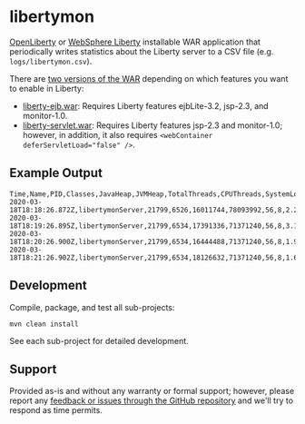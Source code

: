 # libertymon

[OpenLiberty](https://openliberty.io/) or [WebSphere Liberty](https://www.ibm.com/products/cloud-pak-for-applications/liberty) installable WAR application that periodically writes statistics about the Liberty server to a CSV file (e.g. `logs/libertymon.csv`).

There are [two versions of the WAR](https://github.com/IBM/libertymon/releases/latest) depending on which features you want to enable in Liberty:

* [liberty-ejb.war](https://github.com/IBM/libertymon/tree/master/libertymon-ejb): Requires Liberty features ejbLite-3.2, jsp-2.3, and monitor-1.0.
* [liberty-servlet.war](https://github.com/IBM/libertymon/tree/master/libertymon-servlet): Requires Liberty features jsp-2.3 and monitor-1.0; however, in addition, it also requires `<webContainer deferServletLoad="false" />`.

## Example Output

```
Time,Name,PID,Classes,JavaHeap,JVMHeap,TotalThreads,CPUThreads,SystemLoadAverage1Min,ProcessCPUCumulative,ProcessCPUDiff,ProcessCPU%,GCsCumulative,GCsDiff,GCTimeCumulative,GCTimeDiff,LibertyThreadsActive
2020-03-18T18:18:26.872Z,libertymonServer,21799,6526,16011744,78093992,56,8,2.201171875,0.49799080664294193,0,0.0,669,0,815,0,1
2020-03-18T18:19:26.895Z,libertymonServer,21799,6534,17391336,71371240,56,8,3.13818359375,0.22420833333333334,0,0,675,6,821,6,0
2020-03-18T18:20:26.900Z,libertymonServer,21799,6534,16444488,71371240,56,8,1.947265625,0.21169274300932092,0,0,679,4,825,4,0
2020-03-18T18:21:26.902Z,libertymonServer,21799,6534,18126632,71371240,56,8,1.65380859375,0.2245086608927382,0.012815917883417266,0.0,682,3,828,3,0
```

## Development

Compile, package, and test all sub-projects:

`mvn clean install`

See each sub-project for detailed development.

## Support

Provided as-is and without any warranty or formal support; however, please report any [feedback or issues through the GitHub repository](issues/new) and we'll try to respond as time permits.
